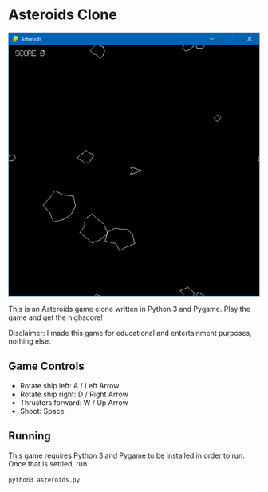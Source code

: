# Asteroids Clone

![](screenshot.png)

This is an Asteroids game clone written in Python 3 and Pygame. Play the game and get the highscore!

Disclaimer: I made this game for educational and entertainment purposes, nothing else.

## Game Controls
* Rotate ship left: A / Left Arrow
* Rotate ship right: D / Right Arrow
* Thrusters forward: W / Up Arrow
* Shoot: Space


## Running

This game requires Python 3 and Pygame to be installed in order to run. Once that is settled, run

`python3 asteroids.py`